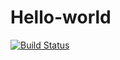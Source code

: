 # Hello-world

[![Build Status](https://travis-ci.org/pityonline/hello-world.svg?branch=master)](https://travis-ci.org/pityonline/hello-world)
